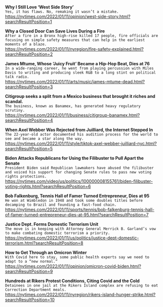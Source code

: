 **Why I Still Love ‘West Side Story’**\
`Yes, it has flaws. No, remaking it wasn’t a mistake.`\
https://nytimes.com/2022/01/11/opinion/west-side-story.html?searchResultPosition=1

**Why a Closed Door Can Save Lives During a Fire**\
`After a fire in a Bronx high-rise killed 17 people, fire officials are focusing on simple safety measures that can help in the earliest moments of a blaze.`\
https://nytimes.com/2022/01/11/nyregion/fire-safety-explained.html?searchResultPosition=2

**James Mtume, Whose ‘Juicy Fruit’ Became a Hip-Hop Beat, Dies at 76**\
`In a wide-ranging career, he went from playing percussion with Miles Davis to writing and producing sleek R&B to a long stint on political talk radio.`\
https://nytimes.com/2022/01/11/arts/music/james-mtume-dead.html?searchResultPosition=3

**Citigroup seeks a split from a Mexico business that brought it riches and scandal.**\
`The business, known as Banamex, has generated heavy regulatory scrutiny.`\
https://nytimes.com/2022/01/11/business/citigroup-banamex.html?searchResultPosition=4

**When Axel Webber Was Rejected from Juilliard, the Internet Stepped In**\
`The 22-year-old actor documented his audition process for the world to see and became a star along the way.`\
https://nytimes.com/2022/01/11/style/tiktok-axel-webber-juilliard-nyc.html?searchResultPosition=5

**Biden Attacks Republicans for Using the Filibuster to Pull Apart the Senate**\
`President Biden said Republican lawmakers have abused the filibuster and voiced his support for changing Senate rules to pass new voting rights protections.`\
https://nytimes.com/video/us/politics/100000008155761/biden-filibuster-voting-rights.html?searchResultPosition=6

**Bob Falkenburg, Tennis Hall of Famer Turned Entrepreneur, Dies at 95**\
`He won at Wimbledon in 1948 and took some doubles titles before decamping to Brazil and founding a fast-food chain.`\
https://nytimes.com/2022/01/11/sports/tennis/bob-falkenburg-tennis-hall-of-famer-turned-entrepreneur-dies-at-95.html?searchResultPosition=7

**Justice Dept. Forms Domestic Terrorism Unit**\
`The move is in keeping with Attorney General Merrick B. Garland’s vow to make combating domestic terrorism a priority.`\
https://nytimes.com/2022/01/11/us/politics/justice-dept-domestic-terrorism.html?searchResultPosition=8

**How to Get Through an Omicron Winter**\
`With Covid here to stay, some public health experts say we need to adapt to a “new normal.”`\
https://nytimes.com/2022/01/11/opinion/omicron-covid-biden.html?searchResultPosition=9

**Hundreds at Rikers Protest Conditions, Citing Covid and the Cold**\
`Detainees in one jail at the Rikers Island complex are refusing to eat Correction Department meals.`\
https://nytimes.com/2022/01/11/nyregion/rikers-island-hunger-strike.html?searchResultPosition=10

